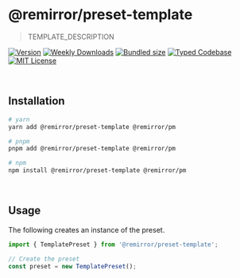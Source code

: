 # @remirror/preset-template

> TEMPLATE_DESCRIPTION

[![Version][version]][npm] [![Weekly Downloads][downloads-badge]][npm] [![Bundled size][size-badge]][size] [![Typed Codebase][typescript]](#) [![MIT License][license]](#)

[version]: https://flat.badgen.net/npm/v/@remirror/preset-template/next
[npm]: https://npmjs.com/package/@remirror/preset-template/v/next
[license]: https://flat.badgen.net/badge/license/MIT/purple
[size]: https://bundlephobia.com/result?p=@remirror/preset-template@next
[size-badge]: https://flat.badgen.net/bundlephobia/minzip/@remirror/preset-template@next
[typescript]: https://flat.badgen.net/badge/icon/TypeScript?icon=typescript&label
[downloads-badge]: https://badgen.net/npm/dw/@remirror/preset-template/red?icon=npm

<br />

## Installation

```bash
# yarn
yarn add @remirror/preset-template @remirror/pm

# pnpm
pnpm add @remirror/preset-template @remirror/pm

# npm
npm install @remirror/preset-template @remirror/pm
```

<br />

## Usage

The following creates an instance of the preset.

```ts
import { TemplatePreset } from '@remirror/preset-template';

// Create the preset
const preset = new TemplatePreset();
```
